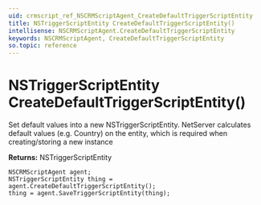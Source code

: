 ```yaml
---
uid: crmscript_ref_NSCRMScriptAgent_CreateDefaultTriggerScriptEntity
title: NSTriggerScriptEntity CreateDefaultTriggerScriptEntity()
intellisense: NSCRMScriptAgent.CreateDefaultTriggerScriptEntity
keywords: NSCRMScriptAgent, CreateDefaultTriggerScriptEntity
so.topic: reference
---
```


# NSTriggerScriptEntity CreateDefaultTriggerScriptEntity()
	  
Set default values into a new NSTriggerScriptEntity.
NetServer calculates default values (e.g. Country) on the entity, which is required when creating/storing a new instance
	  
**Returns:** NSTriggerScriptEntity

```crmscript
NSCRMScriptAgent agent;
NSTriggerScriptEntity thing = agent.CreateDefaultTriggerScriptEntity();
thing = agent.SaveTriggerScriptEntity(thing);
```


